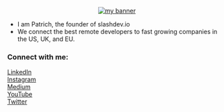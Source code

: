 <p align="center">
  <a href="https://slashdev.io/" target="_blank" rel="noreferrer"><img src="https://user-images.githubusercontent.com/28057693/195335560-3b6afd49-1d13-4ba7-a9ac-1ae00ef9d260.png" alt="my banner"></a>
</p>

- I am Patrich, the founder of slashdev.io
- We connect the best remote developers to fast growing companies in the US, UK, and EU.

### Connect with me:

[LinkedIn](https://www.linkedin.com/in/patrich-s%C3%B6derstr%C3%B6m-3ba8631b4/) <br>
[Instagram](https://instagram.com/slashdev.io) <br>
[Medium](https://medium.com/@michael.slashventures/) <br>
[YouTube](https://www.youtube.com/channel/UCGYFNT5GRcf7Mrfb8iWnPjQ)<br>
[Twitter](https://twitter.com/slashpatrich)
